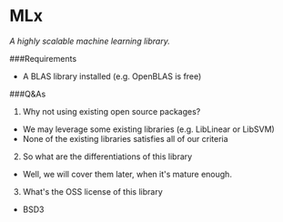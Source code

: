 # MLx
*A highly scalable machine learning library.*

###Requirements
- A BLAS library installed (e.g. OpenBLAS is free)


###Q&As
1. Why not using existing open source packages?
  - We may leverage some existing libraries (e.g. LibLinear or LibSVM)
  - None of the existing libraries satisfies all of our criteria

2. So what are the differentiations of this library
  - Well, we will cover them later, when it's mature enough.

3. What's the OSS license of this library
  - BSD3
